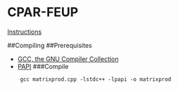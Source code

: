 # CPAR-FEUP

[Instructions](doc/CPAR_ex1.pdf)

##Compiling
##Prerequisites
* [GCC, the GNU Compiler Collection](https://gcc.gnu.org/)
* [PAPI](http://icl.utk.edu/papi/)
###Compile
```
    gcc matrixprod.cpp -lstdc++ -lpapi -o matrixprod 
```